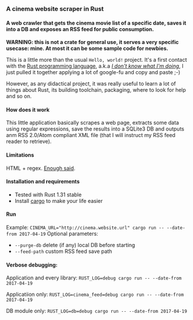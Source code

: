 ### A cinema website scraper in Rust

#### A web crawler that gets the cinema movie list of a specific date, saves it into a DB and exposes an RSS feed for public consumption.

**WARNING: this is not a crate for general use, it serves a very specific usecase: mine. At most it can be some sample code for newbies.**

This is a little more than the usual `Hello, world!` project. It's a first contact with the [Rust programming language](https://www.rust-lang.org), a.k.a [_I don't know what I'm doing_](http://knowyourmeme.com/memes/i-have-no-idea-what-i-m-doing), I just pulled it together applying a lot of google-fu and copy and paste ;-)

However, as any didactical project, it was really useful to learn a lot of things about Rust, its building toolchain, packaging, where to look for help and so on.

#### How does it work
This little application basically scrapes a web page, extracts some data using regular expressions, save the results into a SQLite3 DB and outputs anm RSS 2.0/Atom compliant XML file (that I will instruct my RSS feed reader to retrieve).

#### Limitations

HTML + regex. [Enough said](https://stackoverflow.com/a/1732454).

#### Installation and requirements

* Tested with Rust 1.31 stable
* Install [cargo](https://crates.io) to make your life easier

#### Run

Example: `CINEMA_URL="http://cinema.website.url" cargo run -- --date-from 2017-04-19`
Optional parameters:

 - `--purge-db` delete (if any) local DB before starting
 - `--feed-path` custom RSS feed save path

#### Verbose debugging:

Application and every library:
`RUST_LOG=debug cargo run -- --date-from 2017-04-19`

Applicatiion only:
`RUST_LOG=cinema_feed=debug cargo run -- --date-from 2017-04-19`

DB module only:
`RUST_LOG=db=debug cargo run -- --date-from 2017-04-19`
